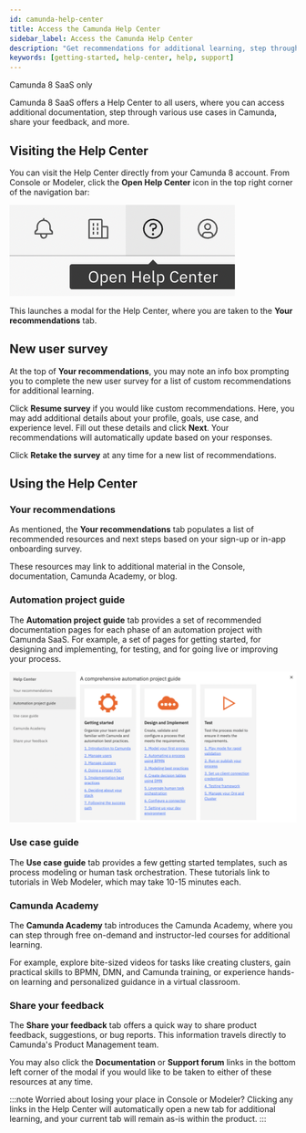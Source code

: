 ```yaml
---
id: camunda-help-center
title: Access the Camunda Help Center
sidebar_label: Access the Camunda Help Center
description: "Get recommendations for additional learning, step through the automation project guide, have a closer look at various use cases, access Camunda Academy, share feedback, and more."
keywords: [getting-started, help-center, help, support]
---
```


<span class="badge badge--cloud">Camunda 8 SaaS only</span>

Camunda 8 SaaS offers a Help Center to all users, where you can access additional documentation, step through various use cases in Camunda, share your feedback, and more.

## Visiting the Help Center

You can visit the Help Center directly from your Camunda 8 account. From Console or Modeler, click the **Open Help Center** icon in the top right corner of the navigation bar:

![question mark icon to open the help center](./img/open-help-center.png)

This launches a modal for the Help Center, where you are taken to the **Your recommendations** tab.

## New user survey

At the top of **Your recommendations**, you may note an info box prompting you to complete the new user survey for a list of custom recommendations for additional learning.

Click **Resume survey** if you would like custom recommendations. Here, you may add additional details about your profile, goals, use case, and experience level. Fill out these details and click **Next**. Your recommendations will automatically update based on your responses.

Click **Retake the survey** at any time for a new list of recommendations.

## Using the Help Center

### Your recommendations

As mentioned, the **Your recommendations** tab populates a list of recommended resources and next steps based on your sign-up or in-app onboarding survey.

These resources may link to additional material in the Console, documentation, Camunda Academy, or blog.

### Automation project guide

The **Automation project guide** tab provides a set of recommended documentation pages for each phase of an automation project with Camunda SaaS. For example, a set of pages for getting started, for designing and implementing, for testing, and for going live or improving your process.

![automation project guide](./img/automation-project-guide.png)

### Use case guide

The **Use case guide** tab provides a few getting started templates, such as process modeling or human task orchestration. These tutorials link to tutorials in Web Modeler, which may take 10-15 minutes each.

### Camunda Academy

The **Camunda Academy** tab introduces the Camunda Academy, where you can step through free on-demand and instructor-led courses for additional learning.

For example, explore bite-sized videos for tasks like creating clusters, gain practical skills to BPMN, DMN, and Camunda training, or experience hands-on learning and personalized guidance in a virtual classroom.

### Share your feedback

The **Share your feedback** tab offers a quick way to share product feedback, suggestions, or bug reports. This information travels directly to Camunda's Product Management team.

You may also click the **Documentation** or **Support forum** links in the bottom left corner of the modal if you would like to be taken to either of these resources at any time.

:::note
Worried about losing your place in Console or Modeler? Clicking any links in the Help Center will automatically open a new tab for additional learning, and your current tab will remain as-is within the product.
:::

